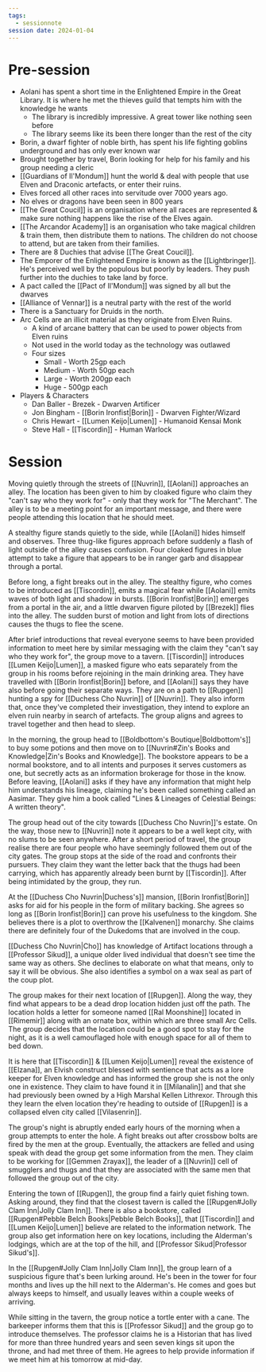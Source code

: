 ```yaml
---
tags:
  - sessionnote
session date: 2024-01-04
---
```

# Pre-session
- Aolani has spent a short time in the Enlightened Empire in the Great Library. It is where he met the thieves guild that tempts him with the knowledge he wants
	- The library is incredibly impressive. A great tower like nothing seen before
	- The library seems like its been there longer than the rest of the city
- Borin, a dwarf fighter of noble birth, has spent his life fighting goblins underground and has only ever known war
- Brought together by travel, Borin looking for help for his family and his group needing a cleric
- [[Guardians of Il'Mondum]] hunt the world & deal with people that use Elven and Draconic artefacts, or enter their ruins.
- Elves forced all other races into servitude over 7000 years ago.
- No elves or dragons have been seen in 800 years
- [[The Great Coucil]] is an organisation where all races are represented & make sure nothing happens like the rise of the Elves again.
- [[The Arcandor Academy]] is an organisation who take magical children & train them, then distribute them to nations. The children do not choose to attend, but are taken from their families.
- There are 8 Duchies that advise [[The Great Coucil]]. 
- The Emporer of the Enlightened Empire is known as the [[Lightbringer]]. He's perceived well by the populous but poorly by leaders. They push further into the duchies to take land by force.
- A pact called the [[Pact of Il'Mondum]] was signed by all but the dwarves
- [[Alliance of Vennar]] is a neutral party with the rest of the world
- There is a Sanctuary for Druids in the north.
- Arc Cells are an illicit material as they originate from Elven Ruins.
	- A kind of arcane battery that can be used to power objects from Elven ruins
	- Not used in the world today as the technology was outlawed
	- Four sizes
		- Small - Worth 25gp each
		- Medium - Worth 50gp each
		- Large - Worth 200gp each
		- Huge - 500gp each
- Players & Characters
	- Dan Baller - Brezek - Dwarven Artificer
	- Jon Bingham - [[Borin Ironfist|Borin]] - Dwarven Fighter/Wizard
	- Chris Hewart - [[Lumen Keijo|Lumen]] - Humanoid Kensai Monk
	- Steve Hall - [[Tiscordin]] - Human Warlock
# Session
Moving quietly through the streets of [[Nuvrin]], [[Aolani]] approaches an alley. The location has been given to him by cloaked figure who claim they "can't say who they work for" - only that they work for "The Merchant". The alley is to be a meeting point for an important message, and there were people attending this location that he should meet.

A stealthy figure stands quietly to the side, while [[Aolani]] hides himself and observes. Three thug-like figures approach before suddenly a flash of light outside of the alley causes confusion. Four cloaked figures in blue attempt to take a figure that appears to be in ranger garb and disappear through a portal.

Before long, a fight breaks out in the alley. The stealthy figure, who comes to be introduced as [[Tiscordin]], emits a magical fear while [[Aolani]] emits waves of both light and shadow in bursts. [[Borin Ironfist|Borin]] emerges from a portal in the air, and a little dwarven figure piloted by [[Brezek]] flies into the alley. The sudden burst of motion and light from lots of directions causes the thugs to flee the scene.

After brief introductions that reveal everyone seems to have been provided information to meet here by similar messaging with the claim they "can't say who they work for", the group move to a tavern. [[Tiscordin]] introduces [[Lumen Keijo|Lumen]], a masked figure who eats separately from the group in his rooms before rejoining in the main drinking area. They have travelled with [[Borin Ironfist|Borin]] before, and [[Aolani]] says they have also before going their separate ways. They are on a path to [[Rupgen]] hunting a spy for [[Duchess Cho Nuvrin]] of [[Nuvrin]]. They also inform that, once they've completed their investigation, they intend to explore an elven ruin nearby in search of artefacts. The group aligns and agrees to travel together and then head to sleep.

In the morning, the group head to [[Boldbottom's Boutique|Boldbottom's]] to buy some potions and then move on to [[Nuvrin#Zin's Books and Knowledge|Zin's Books and Knowledge]]. The bookstore appears to be a normal bookstore, and to all intents and purposes it serves customers as one, but secretly acts as an information brokerage for those in the know. Before leaving, [[Aolani]] asks if they have any information that might help him understands his lineage, claiming he's been called something called an Aasimar. They give him a book called "Lines & Lineages of Celestial Beings: A written theory".

The group head out of the city towards [[Duchess Cho Nuvrin]]'s estate. On the way, those new to [[Nuvrin]] note it appears to be a well kept city, with no slums to be seen anywhere. After a short period of travel, the group realise there are four people who have seemingly followed them out of the city gates. The group stops at the side of the road and confronts their pursuers. They claim they want the letter back that the thugs had been carrying, which has apparently already been burnt by [[Tiscordin]]. After being intimidated by the group, they run.

At the [[Duchess Cho Nuvrin|Duchess's]] mansion, [[Borin Ironfist|Borin]] asks for aid for his people in the form of military backing. She agrees so long as [[Borin Ironfist|Borin]] can prove his usefulness to the kingdom. She believes there is a plot to overthrow the [[Kalvenen]] monarchy. She claims there are definitely four of the Dukedoms that are involved in the coup.

[[Duchess Cho Nuvrin|Cho]] has knowledge of Artifact locations through a [[Professor Sikud]], a unique older lived individual that doesn't see time the same way as others. She declines to elaborate on what that means, only to say it will be obvious. She also identifies a symbol on a wax seal as part of the coup plot.

The group makes for their next location of [[Rupgen]]. Along the way, they find what appears to be a dead drop location hidden just off the path. The location holds a letter for someone named [[Ral Moonshine]] located in [[Rimemir]] along with an ornate box, within which are three small Arc Cells. The group decides that the location could be a good spot to stay for the night, as it is a well camouflaged hole with enough space for all of them to bed down.

It is here that [[Tiscordin]] & [[Lumen Keijo|Lumen]] reveal the existence of [[Elzana]], an Elvish construct blessed with sentience that acts as a lore keeper for Elven knowledge and has informed the group she is not the only one in existence. They claim to have found it in [[Milanalin]] and that she had previously been owned by a High Marshal Kellen Lithrexor. Through this they learn the elven location they're heading to outside of [[Rupgen]] is a collapsed elven city called [[Vilasenrin]].

The group's night is abruptly ended early hours of the morning when a group attempts to enter the hole. A fight breaks out after crossbow bolts are fired by the men at the group. Eventually, the attackers are felled and using speak with dead the group get some information from the men. They claim to be working for [[Gemmen Zrayax]], the leader of a [[Nuvrin]] cell of smugglers and thugs and that they are associated with the same men that followed the group out of the city.

Entering the town of [[Rupgen]], the group find a fairly quiet fishing town. Asking around, they find that the closest tavern is called the [[Rupgen#Jolly Clam Inn|Jolly Clam Inn]]. There is also a bookstore, called [[Rupgen#Pebble Belch Books|Pebble Belch Books]], that [[Tiscordin]] and [[Lumen Keijo|Lumen]] believe are related to the information network. The group also get information here on key locations, including the Alderman's lodgings, which are at the top of the hill, and [[Professor Sikud|Professor Sikud's]].

In the [[Rupgen#Jolly Clam Inn|Jolly Clam Inn]], the group learn of a suspicious figure that's been lurking around. He's been in the tower for four months and lives up the hill next to the Alderman's. He comes and goes but always keeps to himself, and usually leaves within a couple weeks of arriving.

While sitting in the tavern, the group notice a tortle enter with a cane. The barkeeper informs them that this is [[Professor Sikud]] and the group go to introduce themselves. The professor claims he is a Historian that has lived for more than three hundred years and seen seven kings sit upon the throne, and had met three of them. He agrees to help provide information if we meet him at his tomorrow at mid-day.